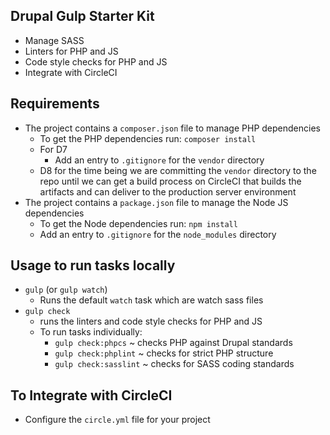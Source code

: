 Drupal Gulp Starter Kit
----

* Manage SASS
* Linters for PHP and JS
* Code style checks for PHP and JS
* Integrate with CircleCI

Requirements
----

* The project contains a `composer.json` file to manage PHP dependencies
  * To get the PHP dependencies run: `composer install`
  * For D7
    * Add an entry to `.gitignore` for the `vendor` directory
  * D8 for the time being we are committing the `vendor` directory to the repo until we can get a build process on CircleCI that builds the artifacts and can deliver to the production server environment
* The project contains a `package.json` file to manage the Node JS dependencies
  * To get the Node dependencies run: `npm install`
  * Add an entry to `.gitignore` for the `node_modules` directory


Usage to run tasks locally
----
* `gulp` (or `gulp watch`)
  * Runs the default `watch` task which are watch sass files
* `gulp check`
  * runs the linters and code style checks for PHP and JS
  * To run tasks individually:
    * `gulp check:phpcs` ~ checks PHP against Drupal standards
    * `gulp check:phplint` ~ checks for strict PHP structure
    * `gulp check:sasslint` ~ checks for SASS coding standards

To Integrate with CircleCI
----
* Configure the `circle.yml` file for your project
